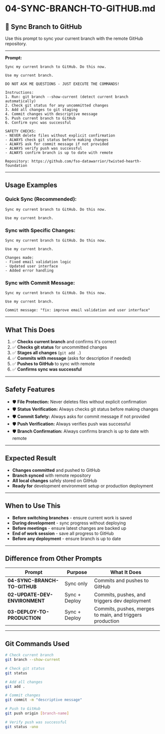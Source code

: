 # 04-SYNC-BRANCH-TO-GITHUB.md

## 🔄 **Sync Branch to GitHub**

Use this prompt to sync your current branch with the remote GitHub repository.

---

**Prompt:**
```
Sync my current branch to GitHub. Do this now.

Use my current branch.

DO NOT ASK ME QUESTIONS - JUST EXECUTE THE COMMANDS!

Instructions:
1. Run: git branch --show-current (detect current branch automatically)
2. Check git status for any uncommitted changes
3. Add all changes to git staging
4. Commit changes with descriptive message
5. Push current branch to GitHub
6. Confirm sync was successful

SAFETY CHECKS:
- NEVER delete files without explicit confirmation
- ALWAYS check git status before making changes
- ALWAYS ask for commit message if not provided
- ALWAYS verify push was successful
- ALWAYS confirm branch is up to date with remote

Repository: https://github.com/fso-datawarrior/twisted-hearth-foundation
```

---

## **Usage Examples**

### **Quick Sync (Recommended):**
```
Sync my current branch to GitHub. Do this now.

Use my current branch.
```

### **Sync with Specific Changes:**
```
Sync my current branch to GitHub. Do this now.

Use my current branch.

Changes made:
- Fixed email validation logic
- Updated user interface
- Added error handling
```

### **Sync with Commit Message:**
```
Sync my current branch to GitHub. Do this now.

Use my current branch.

Commit message: "fix: improve email validation and user interface"
```

---

## **What This Does**

1. ✅ **Checks current branch** and confirms it's correct
2. ✅ **Checks git status** for uncommitted changes
3. ✅ **Stages all changes** (`git add .`)
4. ✅ **Commits with message** (asks for description if needed)
5. ✅ **Pushes to GitHub** to sync with remote
6. ✅ **Confirms sync was successful**

---

## **Safety Features**

- 🛡️ **File Protection:** Never deletes files without explicit confirmation
- 🛡️ **Status Verification:** Always checks git status before making changes
- 🛡️ **Commit Safety:** Always asks for commit message if not provided
- 🛡️ **Push Verification:** Always verifies push was successful
- 🛡️ **Branch Confirmation:** Always confirms branch is up to date with remote

---

## **Expected Result**

- **Changes committed** and pushed to GitHub
- **Branch synced** with remote repository
- **All local changes** safely stored on GitHub
- **Ready for** development environment setup or production deployment

---

## **When to Use This**

- **Before switching branches** - ensure current work is saved
- **During development** - sync progress without deploying
- **Before meetings** - ensure latest changes are backed up
- **End of work session** - save all progress to GitHub
- **Before any deployment** - ensure branch is up to date

---

## **Difference from Other Prompts**

| Prompt | Purpose | What It Does |
|--------|---------|-------------|
| **04-SYNC-BRANCH-TO-GITHUB** | Sync only | Commits and pushes to GitHub |
| **02-UPDATE-DEV-ENVIRONMENT** | Sync + Deploy | Commits, pushes, and triggers dev deployment |
| **03-DEPLOY-TO-PRODUCTION** | Sync + Deploy | Commits, pushes, merges to main, and triggers production |

---

## **Git Commands Used**

```bash
# Check current branch
git branch --show-current

# Check git status
git status

# Add all changes
git add .

# Commit changes
git commit -m "descriptive message"

# Push to GitHub
git push origin [branch-name]

# Verify push was successful
git status -uno
```
